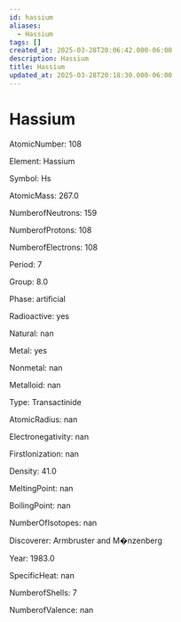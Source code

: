 ```yaml
---
id: hassium
aliases:
  - Hassium
tags: []
created_at: 2025-03-28T20:06:42.000-06:00
description: Hassium
title: Hassium
updated_at: 2025-03-28T20:18:30.000-06:00
---
```




# Hassium

AtomicNumber: 108

Element: Hassium

Symbol: Hs

AtomicMass: 267.0

NumberofNeutrons: 159

NumberofProtons: 108

NumberofElectrons: 108

Period: 7

Group: 8.0

Phase: artificial

Radioactive: yes

Natural: nan

Metal: yes

Nonmetal: nan

Metalloid: nan

Type: Transactinide

AtomicRadius: nan

Electronegativity: nan

FirstIonization: nan

Density: 41.0

MeltingPoint: nan

BoilingPoint: nan

NumberOfIsotopes: nan

Discoverer: Armbruster and M�nzenberg

Year: 1983.0

SpecificHeat: nan

NumberofShells: 7

NumberofValence: nan

